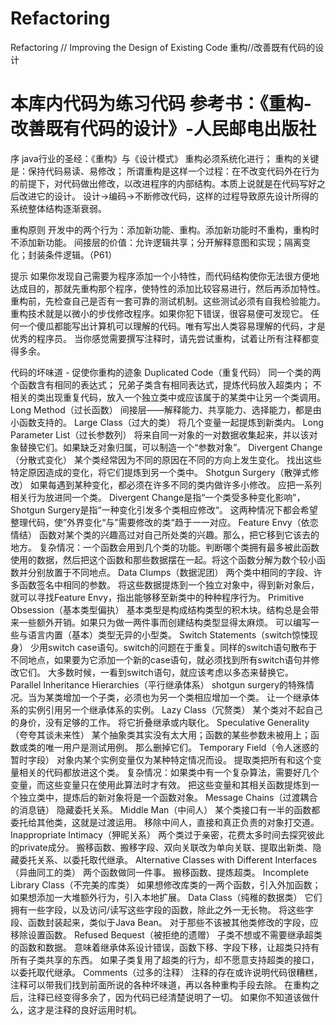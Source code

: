 # Refactoring
Refactoring // Improving the Design of Existing Code
重构//改善既有代码的设计

本库内代码为练习代码
参考书：《重构-改善既有代码的设计》-人民邮电出版社
====================================================
序
java行业的圣经：《重构》与《设计模式》
重构必须系统化进行；
重构的关键是：保持代码易读、易修改；
所谓重构是这样一个过程：在不改变代码外在行为的前提下，对代码做出修改，以改进程序的内部结构。本质上说就是在代码写好之后改进它的设计。
设计->编码->不断修改代码，这样的过程导致原先设计所得的系统整体结构逐渐衰弱。

重构原则
开发中的两个行为：添加新功能、重构。添加新功能时不重构，重构时不添加新功能。
间接层的价值：允许逻辑共享；分开解释意图和实现；隔离变化；封装条件逻辑。（P61）

提示
如果你发现自己需要为程序添加一个小特性，而代码结构使你无法很方便地达成目的，那就先重构那个程序，使特性的添加比较容易进行，然后再添加特性。
重构前，先检查自己是否有一套可靠的测试机制。这些测试必须有自我检验能力。
重构技术就是以微小的步伐修改程序。如果你犯下错误，很容易便可发现它。
任何一个傻瓜都能写出计算机可以理解的代码。唯有写出人类容易理解的代码，才是优秀的程序员。
当你感觉需要撰写注释时，请先尝试重构，试着让所有注释都变得多余。

代码的坏味道 - 促使你重构的迹象
Duplicated Code（重复代码）
同一个类的两个函数含有相同的表达式；
兄弟子类含有相同表达式，提炼代码放入超类内；
不相关的类出现重复代码，放入一个独立类中或应该属于的某类中让另一个类调用。
Long Method（过长函数）
间接层——解释能力、共享能力、选择能力，都是由小函数支持的。
Large Class（过大的类）
将几个变量一起提炼到新类内。
Long Parameter List（过长参数列）
将来自同一对象的一对数据收集起来，并以该对象替换它们。如果缺乏对象归属，可以制造一个“参数对象”。
Divergent Change（分散式变化）
某个类经常因为不同的原因在不同的方向上发生变化。
找出这些特定原因造成的变化，将它们提炼到另一个类中。
Shotgun Surgery（散弹式修改）
如果每遇到某种变化，都必须在许多不同的类内做许多小修改。
应把一系列相关行为放进同一个类。
Divergent Change是指“一个类受多种变化影响”，Shotgun Surgery是指“一种变化引发多个类相应修改“。
这两种情况下都会希望整理代码，使”外界变化“与”需要修改的类“趋于一一对应。
Feature Envy（依恋情结）
函数对某个类的兴趣高过对自己所处类的兴趣。那么，把它移到它该去的地方。
复杂情况：一个函数会用到几个类的功能。判断哪个类拥有最多被此函数使用的数据，然后把这个函数和那些数据摆在一起。将这个函数分解为数个较小函数并分别放置于不同地点。
Data Clumps（数据泥团）
两个类中相同的字段、许多函数签名中相同的参数。
将这些数据提炼到一个独立对象中，得到新对象后，就可以寻找Feature Envy，指出能够移至新类中的种种程序行为。
Primitive Obsession（基本类型偏执）
基本类型是构成结构类型的积木块。结构总是会带来一些额外开销。如果只为做一两件事而创建结构类型显得太麻烦。
可以编写一些与语言内置（基本）类型无异的小型类。
Switch Statements（switch惊悚现身）
少用switch case语句。switch的问题在于重复。同样的switch语句散布于不同地点，如果要为它添加一个新的case语句，就必须找到所有switch语句并修改它们。
大多数时候，一看到switch语句，就应该考虑以多态来替换它。
Parallel Inheritance Hierarchies（平行继承体系）
shotgun surgery的特殊情况。当为某类增加一个子类，必须也为另一个类相应增加一个类。
让一个继承体系的实例引用另一个继承体系的实例。
Lazy Class（冗赘类）
某个类对不起自己的身价，没有足够的工作。
将它折叠继承或内联化。
Speculative Generality（夸夸其谈未来性）
某个抽象类其实没有太大用；函数的某些参数未被用上；函数或类的唯一用户是测试用例。
那么删掉它们。
Temporary Field（令人迷惑的暂时字段）
对象内某个实例变量仅为某种特定情况而设。
提取类把所有和这个变量相关的代码都放进这个类。
复杂情况：如果类中有一个复杂算法，需要好几个变量，而这些变量只在使用此算法时才有效。
把这些变量和其相关函数提炼到一个独立类中，提炼后的新对象将是一个函数对象。
Message Chains（过渡耦合的消息链）
隐藏委托关系。
Middle Man（中间人）
某个类接口有一半的函数都委托给其他类，这就是过渡运用。
移除中间人，直接和真正负责的对象打交道。
Inappropriate Intimacy（狎昵关系）
两个类过于亲密，花费太多时间去探究彼此的private成分。
搬移函数、搬移字段、双向关联改为单向关联、提取出新类、隐藏委托关系、以委托取代继承。
Alternative Classes with Different Interfaces（异曲同工的类）
两个函数做同一件事。
搬移函数、提炼超类。
Incomplete Library Class（不完美的库类）
如果想修改库类的一两个函数，引入外加函数；如果想添加一大堆额外行为，引入本地扩展。
Data Class（纯稚的数据类）
它们拥有一些字段，以及访问/读写这些字段的函数，除此之外一无长物。
将这些字段、函数封装起来，类似于Java Bean。
对于那些不该被其他类修改的字段，应移除设置函数。
Refused Bequest（被拒绝的遗赠）
子类不想或不需要继承超类的函数和数据。
意味着继承体系设计错误，函数下移、字段下移，让超类只持有所有子类共享的东西。
如果子类复用了超类的行为，却不愿意支持超类的接口，以委托取代继承。
Comments（过多的注释）
注释的存在或许说明代码很糟糕，注释可以带我们找到前面所说的各种坏味道，再以各种重构手段去除。
在重构之后，注释已经变得多余了，因为代码已经清楚说明了一切。
如果你不知道该做什么，这才是注释的良好运用时机。

